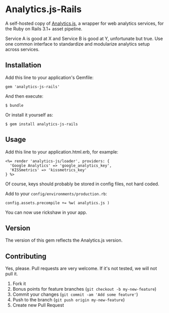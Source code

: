 # Analytics.js-Rails

A self-hosted copy of [Analytics.js](https://github.com/segmentio/analytics.js), a wrapper for web analytics services, for the Ruby on Rails 3.1+ asset pipeline.

Service A is good at X and Service B is good at Y, unfortunate but true. Use one common interface to standardize and modularize analytics setup across services.

## Installation

Add this line to your application's Gemfile:

    gem 'analytics-js-rails'

And then execute:

    $ bundle

Or install it yourself as:

    $ gem install analytics-js-rails

## Usage

Add this line to your application.html.erb, for example:

    <%= render 'analytics-js/loader', providers: { 
      'Google Analytics' => 'google_analytics_key',
      'KISSmetrics' => 'kissmetrics_key'
    } %> 

Of course, keys should probably be stored in config files, not hard coded.

Add to your ```config/environments/production.rb```:

    config.assets.precompile += %w( analytics.js )


You can now use rickshaw in your app.

## Version

The version of this gem reflects the Analytics.js version.

## Contributing

Yes, please. Pull requests are very welcome. If it's not tested, we will not pull it.

1. Fork it
2. Bonus points for feature branches (`git checkout -b my-new-feature`)
3. Commit your changes (`git commit -am 'Add some feature'`)
4. Push to the branch (`git push origin my-new-feature`)
5. Create new Pull Request
